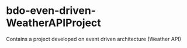 # bdo-even-driven-WeatherAPIProject
Contains a project developed on event driven architecture (Weather API)

